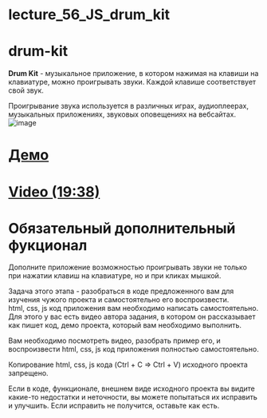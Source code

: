 # lecture_56_JS_drum_kit  
# drum-kit  
**Drum Kit** - музыкальное приложение, в котором нажимая на клавиши на клавиатуре, можно проигрывать звуки. Каждой клавише соответствует свой звук.  

Проигрывание звука используется в различных играх, аудиоплеерах, музыкальных приложениях, звуковых оповещениях на вебсайтах.  
![image](https://user-images.githubusercontent.com/113675674/226529771-121fa8d8-2a38-4b90-90ba-4402e6aa799a.png)  

#  [Демо](https://irinainina.github.io/JavaScript30-1/01%20-%20JavaScript%20Drum%20Kit/index-FINISHED.html)    
#  [Video (19:38)](https://www.youtube.com/watch?v=VuN8qwZoego&ab_channel=WesBos)  
#  [ ]()  

#  Обязательный дополнительный фукционал  
Дополните приложение возможностью проигрывать звуки не только при нажатии клавиш на клавиатуре, но и при кликах мышкой.    

Задача этого этапа - разобраться в коде предложенного вам для изучения чужого проекта и самостоятельно его воспроизвести.  
html, css, js код приложения вам необходимо написать самостоятельно.  
Для этого у вас есть видео автора задания, в котором он рассказывает как пишет код, демо проекта, который вам необходимо выполнить.  

Вам необходимо посмотреть видео, разобрать пример его, и воспроизвести html, css, js код приложения полностью самостоятельно.  

Копирование html, css, js кода (Ctrl + C => Ctrl + V) исходного проекта запрещено.  

Если в коде, функционале, внешнем виде исходного проекта вы видите какие-то недостатки и неточности, вы можете попытаться их исправить и улучшить. Если исправить не получится, оставьте как есть.   

